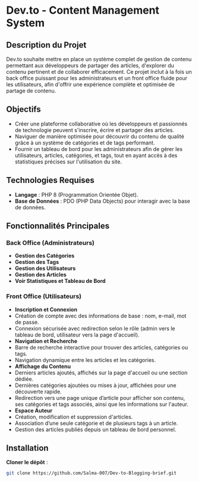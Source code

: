 # Dev.to - Content Management System
## Description du Projet
Dev.to souhaite mettre en place un système complet de gestion de contenu permettant aux développeurs de partager des articles, d'explorer du contenu pertinent et de collaborer efficacement. Ce projet inclut à la fois un back office puissant pour les administrateurs et un front office fluide pour les utilisateurs, afin d'offrir une expérience complète et optimisée de partage de contenu.

## Objectifs
* Créer une plateforme collaborative où les développeurs et passionnés de technologie peuvent s'inscrire, écrire et partager des articles.
* Naviguer de manière optimisée pour découvrir du contenu de qualité grâce à un système de catégories et de tags performant.
* Fournir un tableau de bord pour les administrateurs afin de gérer les utilisateurs, articles, catégories, et tags, tout en ayant accès à des statistiques précises sur l'utilisation du site.

## Technologies Requises
- **Langage** : PHP 8 (Programmation Orientée Objet).
- **Base de Données** : PDO (PHP Data Objects) pour interagir avec la base de données.

## Fonctionnalités Principales
### Back Office (Administrateurs)
- **Gestion des Catégories**
- **Gestion des Tags**
- **Gestion des Utilisateurs**
- **Gestion des Articles**
- **Voir Statistiques et Tableau de Bord**
  
### Front Office (Utilisateurs)
- **Inscription et Connexion**
- Création de compte avec des informations de base : nom, e-mail, mot de passe.
- Connexion sécurisée avec redirection selon le rôle (admin vers le tableau de bord, utilisateur vers la page d'accueil).
- **Navigation et Recherche**
- Barre de recherche interactive pour trouver des articles, catégories ou tags.
- Navigation dynamique entre les articles et les catégories.
- **Affichage du Contenu**
- Derniers articles ajoutés, affichés sur la page d'accueil ou une section dédiée.
- Dernières catégories ajoutées ou mises à jour, affichées pour une découverte rapide.
- Redirection vers une page unique d’article pour afficher son contenu, ses catégories et tags associés, ainsi que les informations sur l'auteur.
- **Espace Auteur**
- Création, modification et suppression d'articles.
- Association d’une seule catégorie et de plusieurs tags à un article.
- Gestion des articles publiés depuis un tableau de bord personnel.

## Installation
**Cloner le dépôt** :
   ```bash
   git clone https://github.com/Salma-007/Dev-to-Blogging-brief.git



